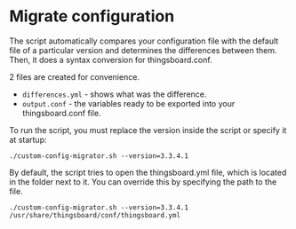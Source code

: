 # Migrate configuration

The script automatically compares your configuration file with the default file of a particular version and determines the differences between them. Then, it does a syntax conversion for thingsboard.conf.

2 files are created for convenience. 
- `differences.yml` - shows what was the difference.
- `output.conf` - the variables ready to be exported into your thingsboard.conf file.

To run the script, you must replace the version inside the script or specify it at startup:
```
./custom-config-migrator.sh --version=3.3.4.1
```

By default, the script tries to open the thingsboard.yml file, which is located in the folder next to it. You can override this by specifying the path to the file.
```
./custom-config-migrator.sh --version=3.3.4.1 /usr/share/thingsboard/conf/thingsboard.yml 
````